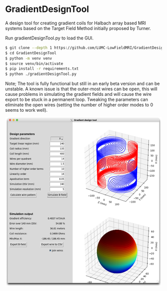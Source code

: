 # GradientDesignTool


A design tool for creating gradient coils for Halbach array based MRI systems based on the Target Field Method initially proposed by Turner.

Run gradientDesignTool.py to load the GUI. 

```bash
$ git clone --depth 1 https://github.com/LUMC-LowFieldMRI/GradientDesignTool GradientDesignTool
$ cd GradientDesignTool
$ python -m venv venv
$ source venv/bin/activate
$ pip install -r requirements.txt
$ python ./gradientDesignTool.py
```

Note; The tool is fully functional but still in an early beta version and can be unstable. A known issue is that the outer-most wires can be open, this will cause problems in simulating the gradient fields and will cause the wire export to be stuck in a permanent loop. Tweaking the parameters can eliminate the open wires (setting the number of higher order modes to 0 seems to work well).

![gradientDesignTool screenshot](./documentation/images/gradientDesignTool.png)
